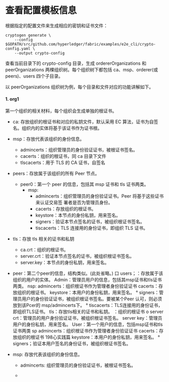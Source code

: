 # 查看配置模板信息

根据指定的配置文件来生成相应的密钥和证书文件：

```
cryptogen generate \
    --config $GOPATH/src/github.com/hyperledger/fabric/examples/e2e_cli/crypto-config.yaml \
    --output crypto-config
```

查看当前目录下的 crypto-config 目录，生成 ordererOrganizations 和 peerOrganizations 两棵组织树。每个组织树下都包括 ca、msp、orderer(或 peers)、users 四个子目录。

以 peerOrganizations 组织树为例，每个目录和文件对应的功能讲解如下。

#### 1. org1

第一个组织的相关材料，每个组织会生成单独的根证书。

- ca: 存放组织的根证书和对应的私钥文件，默认采用 EC 算法，证书为自签名。组织内的实体将基于该证书作为证书根。

- msp：存放代表该组织的身份信息。
    - admincerts：组织管理员的身份验证证书，被根证书签名。
    - cacerts：组织的根证书，同 ca 目录下文件
    - tlscacerts：用于 TLS 的 CA 证书，自签名

- peers：存放属于该组织的所有 Peer 节点。
    - peer0：第一个 peer 的信息，包括其 msp 证书和 tls 证书两类。
        - msp:
            - admincerts：组织管理员的身份验证证书。Peer 将基于这些证书来认证交易签
                署者是否为管理员身份。
            - cacerts：存放组织的根证书。
            - keystore：本节点的身份私钥，用来签名。
            - signers：验证本节点签名的证书，被组织根证书签名。
            - tiscacerts：TLS 连接用的身份证书，即组织 TLS 证书。

- tls：存放 tls 相关的证书和私钥
    - ca.crt：组织的根证书。
    - server.crt：验证本节点签名的证书，被组织根证书签名。
    - server.key：本节点的身份私钥，用来签名。

- peer：第二个peer的信息，结构类似。(此处省略。)
口 users；：存放属于该组织的用户的实体。
Admin：管理员用户的信息，包括其msp证书和tls证书两类。
nsp:
admincerts：组织根证书作为管理者身份验证证书
cacerts：存放组织的根证书。
keystore：本用户的身份私钥，用来签名。
° signers：管理员用户的身份验证证书，被组织根证书签名。要被某个Peer
认可，则必须放到该Pcer的 msp/admincerts下。
° tiscacerts：TLS连接用的身份证书，即组织TLS证书。
tls：存放tls相关的证书和私钥。
：组织的根证书
o server crt：管理员的用户身份验证证书，被组织根证书签名。
server key：管理员用户的身份私钥，用来签名。
User：第一个用户的信息，包括msp证书和tls证书两类
sp
admincerts：组织根证书作为管理者身份验证证书
cacerts：存放组织的根证书
198心实践篇
keystore：本用户的身份私钥，用来签名。
° signers；验证本用户签名的身份证书，被组织根证书签名。




- msp: 存放代表该组织的身份信息。
    - admincerts: 组织管理员的身份验证证书，被根证书签名。

    - 
